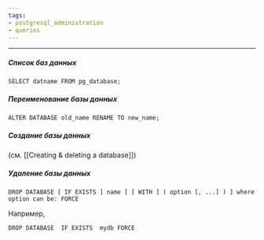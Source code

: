 ```yaml
---
tags:
- postgresql_administration
- queries
---
```

---
##### Список баз данных
```PostgreSQL
SELECT datname FROM pg_database;
```

##### Переименование базы данных
```PostgreSQL
ALTER DATABASE old_name RENAME TO new_name;
```

##### Создание базы данных
(см. [[Creating & deleting a database]])

##### Удаление базы данных
```PostgreSQL
DROP DATABASE [ IF EXISTS ] name [ [ WITH ] ( option [, ...] ) ] where option can be: FORCE
```
Например,
```PostgreSQL
DROP DATABASE  IF EXISTS  mydb FORCE
```